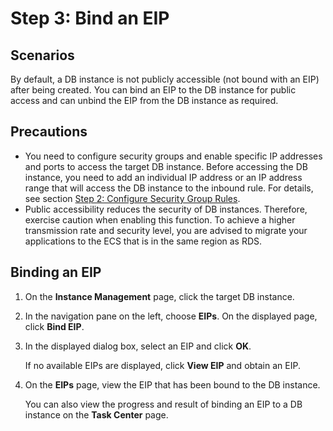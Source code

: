# Step 3: Bind an EIP<a name="rds_02_0025"></a>

## Scenarios<a name="section1698131616110"></a>

By default, a DB instance is not publicly accessible \(not bound with an EIP\) after being created. You can bind an EIP to the DB instance for public access and can unbind the EIP from the DB instance as required.

## Precautions<a name="section380043142120"></a>

-   You need to  configure security groups  and enable specific IP addresses and ports to access the target DB instance. Before accessing the DB instance, you need to add an individual IP address or an IP address range that will access the DB instance to the inbound rule. For details, see section  [Step 2: Configure Security Group Rules](step-2-configure-security-group-rules.md).
-   Public accessibility reduces the security of DB instances. Therefore, exercise caution when enabling this function. To achieve a higher transmission rate and security level, you are advised to migrate your applications to the ECS that is in the same region as RDS.

## Binding an EIP<a name="section163851913174310"></a>

1.  On the  **Instance Management**  page, click the target DB instance.
2.  In the navigation pane on the left, choose  **EIPs**. On the displayed page, click  **Bind EIP**.
3.  In the displayed dialog box, select an EIP and click  **OK**.

    If no available EIPs are displayed, click  **View EIP**  and obtain an EIP.

4.  On the  **EIPs**  page, view the EIP that has been bound to the DB instance.

    You can also view the progress and result of binding an EIP to a DB instance on the  **Task Center**  page.


